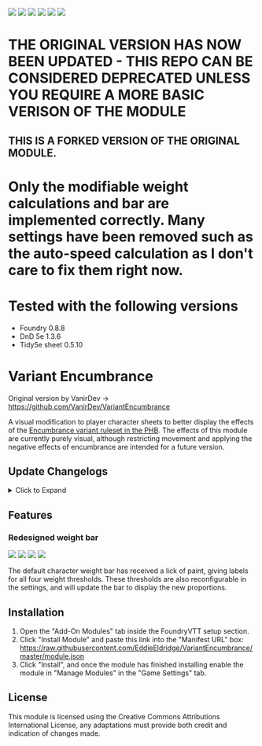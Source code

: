 ![](https://img.shields.io/badge/Foundry-v0.8.8-blue) ![](https://img.shields.io/badge/D&D5e-v1.3.6-blue) ![](https://img.shields.io/badge/Sky's%20Alternate%20Character%20Sheet-v1.5.2-red) ![](https://img.shields.io/badge/Tidy5e%20Sheet-v0.5.10-red) ![](https://img.shields.io/badge/Inventory+-v0.3.1-red) ![](https://img.shields.io/badge/DAE-v0.2.34-red)
# THE ORIGINAL VERSION HAS NOW BEEN UPDATED - THIS REPO CAN BE CONSIDERED DEPRECATED UNLESS YOU REQUIRE A MORE BASIC VERISON OF THE MODULE

## THIS IS A FORKED VERSION OF THE ORIGINAL MODULE.

# Only the modifiable weight calculations and bar are implemented correctly. Many settings have been removed such as the auto-speed calculation as I don't care to fix them right now.

# Tested with the following versions

* Foundry 0.8.8
* DnD 5e 1.3.6
* Tidy5e sheet 0.5.10


# Variant Encumbrance

Original version by VanirDev -> https://github.com/VanirDev/VariantEncumbrance

A visual modification to player character sheets to better display the effects of the [Encumbrance variant ruleset in the PHB](https://5thsrd.org/rules/abilities/strength/).
The effects of this module are currently purely visual, although restricting movement and applying the negative effects of encumbrance are intended for a future version.

## Update Changelogs

<details>
  <summary>Click to Expand</summary>

  ### Update 0.3.3
  * Weight calculation bugfixes - Medik
  * Speed calculation removal due to other bugs - Medik
  
  ### Update 0.3.2
  
  * Bugfixes for inventory+ support
  * Added support for Dynamic Active Effects

  ### Update 0.3

  * Complete support for the Inventory+ mod
  * Major bugfixes for the effects-based system involving unwanted stacked effects, and permission errors. Major thanks to [Paul Lessing](https://github.com/paullessing) for his contributions here.
  * Support for custom units and speed decreases in the module settings.
  * Improved weight calculation to support active effects that affect the data.attributes.encumbrance.value value.

  ### Update 0.2

  * [Reworked weight reduction to use the new Active Effects system.](#ActiveEffects)
  * Refactored weight calculations to happen on inventory update, instead of only re-calculating weight when opening the character sheet.

  ### Update 0.1.5
  
  * Added weight multiplier for unequipped items
  
  ### Update 0.1.4
  
  * Support for Tidy5e dark theme character sheet
  * [Improved weight calculations to support creature size and powerful build](#sizeAndBuild)
  * [Added flags to support 3rd party module integration](#variantFlags)
</details>

## Features

### Redesigned weight bar

![](https://i.imgur.com/jFflnje.png)
![](https://i.imgur.com/xruflPz.png)
![](https://i.imgur.com/Om7hK6o.png)
![](https://i.imgur.com/G5p8KV6.png)

The default character weight bar has received a lick of paint, giving labels for all four weight thresholds. These thresholds are also reconfigurable in the settings, and will update the bar to display the new proportions.

<!-- ### Speed Reduction (Optional)

#### Effect-based Speed Reduction (0.2+)
![](https://i.imgur.com/ztcUqfU.png)
<a name="ActiveEffects"/>

#### Old Speed Reduction (Pre 0.1.5)
![](https://i.imgur.com/DCfGuUJ.png)

Your encumbrance status is automatically used to provide a modified speed value, taking your default character speed and modifying it by -10 and -20 for encumbered and heavily encumbered, and reducing to 0 when over encumbered. (For 0.1.5, the speed value must be separated by a space from its units). -->


<!-- ### Character Size & Powerful Build (Optional)
<a name="sizeAndBuild"/>

Enabled by default, the module will modify your maximum carry weight according to your character's size, and whether you have the powerful build special trait. This feature can be disabled in the module settings. (Credit to [Eruestani](https://github.com/Eruestani) for implementing this). -->

<!-- ### Item Weight Multipliers (Optional)

In the module settings, custom multipliers are available for unequipped, equipped, and proficiently equipped items. This was mainly added for my house rules, where equipped proficient items get a small weight reduction due to experience handling them, but this lends some flexibility to the system for anyone to use. -->

<!-- ### Variant Encumbrance Flag
<a name="variantFlags"/>

Should you wish to integrate some of Variant Encumbrance's calculations into your own modules, there is now a flag which stores the actor's encumbrance tier, weight, and modified speed. Encumbrance tier is presented as 0, 1, 2, 3, as Unencumbered, Encumbered, Heavily Encumbered, Over Encumbered, respectively.

```javascript
VariantEncumbrance:
{
    speed: 30,
    tier: 0,
    weight: 21.25
}
``` -->

## Installation

1. Open the "Add-On Modules" tab inside the FoundryVTT setup section.
2. Click "Install Module" and paste this link into the "Manifest URL" box: https://raw.githubusercontent.com/EddieEldridge/VariantEncumbrance/master/module.json
3. Click "Install", and once the module has finished installing enable the module in "Manage Modules" in the "Game Settings" tab.

## License

This module is licensed using the Creative Commons Attributions International License, any adaptations must provide both credit and indication of changes made.


